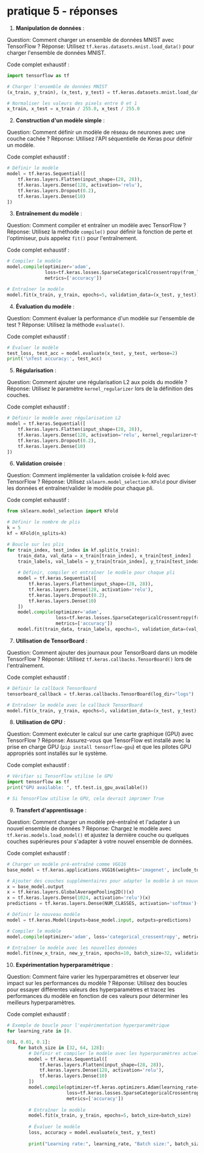 # pratique 5 - réponses

1. **Manipulation de données** :

Question: Comment charger un ensemble de données MNIST avec TensorFlow ?
Réponse: Utilisez `tf.keras.datasets.mnist.load_data()` pour charger l'ensemble de données MNIST.

Code complet exhaustif :

```python
import tensorflow as tf

# Charger l'ensemble de données MNIST
(x_train, y_train), (x_test, y_test) = tf.keras.datasets.mnist.load_data()

# Normaliser les valeurs des pixels entre 0 et 1
x_train, x_test = x_train / 255.0, x_test / 255.0
```

2. **Construction d'un modèle simple** :

Question: Comment définir un modèle de réseau de neurones avec une couche cachée ?
Réponse: Utilisez l'API séquentielle de Keras pour définir un modèle.

Code complet exhaustif :

```python
# Définir le modèle
model = tf.keras.Sequential([
    tf.keras.layers.Flatten(input_shape=(28, 28)),
    tf.keras.layers.Dense(128, activation='relu'),
    tf.keras.layers.Dropout(0.2),
    tf.keras.layers.Dense(10)
])
```

3. **Entraînement du modèle** :

Question: Comment compiler et entraîner un modèle avec TensorFlow ?
Réponse: Utilisez la méthode `compile()` pour définir la fonction de perte et l'optimiseur, puis appelez `fit()` pour l'entraînement.

Code complet exhaustif :

```python
# Compiler le modèle
model.compile(optimizer='adam',
              loss=tf.keras.losses.SparseCategoricalCrossentropy(from_logits=True),
              metrics=['accuracy'])

# Entraîner le modèle
model.fit(x_train, y_train, epochs=5, validation_data=(x_test, y_test))
```

4. **Évaluation du modèle** :

Question: Comment évaluer la performance d'un modèle sur l'ensemble de test ?
Réponse: Utilisez la méthode `evaluate()`.

Code complet exhaustif :

```python
# Évaluer le modèle
test_loss, test_acc = model.evaluate(x_test, y_test, verbose=2)
print('\nTest accuracy:', test_acc)
```

5. **Régularisation** :

Question: Comment ajouter une régularisation L2 aux poids du modèle ?
Réponse: Utilisez le paramètre `kernel_regularizer` lors de la définition des couches.

Code complet exhaustif :

```python
# Définir le modèle avec régularisation L2
model = tf.keras.Sequential([
    tf.keras.layers.Flatten(input_shape=(28, 28)),
    tf.keras.layers.Dense(128, activation='relu', kernel_regularizer=tf.keras.regularizers.l2(0.01)),
    tf.keras.layers.Dropout(0.2),
    tf.keras.layers.Dense(10)
])
```

6. **Validation croisée** :

Question: Comment implémenter la validation croisée k-fold avec TensorFlow ?
Réponse: Utilisez `sklearn.model_selection.KFold` pour diviser les données et entraîner/valider le modèle pour chaque pli.

Code complet exhaustif :

```python
from sklearn.model_selection import KFold

# Définir le nombre de plis
k = 5
kf = KFold(n_splits=k)

# Boucle sur les plis
for train_index, test_index in kf.split(x_train):
    train_data, val_data = x_train[train_index], x_train[test_index]
    train_labels, val_labels = y_train[train_index], y_train[test_index]
    
    # Définir, compiler et entraîner le modèle pour chaque pli
    model = tf.keras.Sequential([
        tf.keras.layers.Flatten(input_shape=(28, 28)),
        tf.keras.layers.Dense(128, activation='relu'),
        tf.keras.layers.Dropout(0.2),
        tf.keras.layers.Dense(10)
    ])
    model.compile(optimizer='adam',
                  loss=tf.keras.losses.SparseCategoricalCrossentropy(from_logits=True),
                  metrics=['accuracy'])
    model.fit(train_data, train_labels, epochs=5, validation_data=(val_data, val_labels))
```

7. **Utilisation de TensorBoard** :

Question: Comment ajouter des journaux pour TensorBoard dans un modèle TensorFlow ?
Réponse: Utilisez `tf.keras.callbacks.TensorBoard()` lors de l'entraînement.

Code complet exhaustif :

```python
# Définir le callback TensorBoard
tensorboard_callback = tf.keras.callbacks.TensorBoard(log_dir="logs")

# Entraîner le modèle avec le callback TensorBoard
model.fit(x_train, y_train, epochs=5, validation_data=(x_test, y_test), callbacks=[tensorboard_callback])
```

8. **Utilisation de GPU** :

Question: Comment exécuter le calcul sur une carte graphique (GPU) avec TensorFlow ?
Réponse: Assurez-vous que TensorFlow est installé avec la prise en charge GPU (`pip install tensorflow-gpu`) et que les pilotes GPU appropriés sont installés sur le système.

Code complet exhaustif :

```python
# Vérifier si TensorFlow utilise le GPU
import tensorflow as tf
print("GPU available: ", tf.test.is_gpu_available())

# Si TensorFlow utilise le GPU, cela devrait imprimer True
```

9. **Transfert d'apprentissage** :

Question: Comment charger un modèle pré-entraîné et l'adapter à un nouvel ensemble de données ?
Réponse: Chargez le modèle avec `tf.keras.models.load_model()` et ajustez la dernière couche ou quelques couches supérieures pour s'adapter à votre nouvel ensemble de données.

Code complet exhaustif :

```python
# Charger un modèle pré-entraîné comme VGG16
base_model = tf.keras.applications.VGG16(weights='imagenet', include_top=False, input_shape=(224, 224, 3))

# Ajouter des couches supplémentaires pour adapter le modèle à un nouvel ensemble de données
x = base_model.output
x = tf.keras.layers.GlobalAveragePooling2D()(x)
x = tf.keras.layers.Dense(1024, activation='relu')(x)
predictions = tf.keras.layers.Dense(NUM_CLASSES, activation='softmax')(x)

# Définir le nouveau modèle
model = tf.keras.Model(inputs=base_model.input, outputs=predictions)

# Compiler le modèle
model.compile(optimizer='adam', loss='categorical_crossentropy', metrics=['accuracy'])

# Entraîner le modèle avec les nouvelles données
model.fit(new_x_train, new_y_train, epochs=10, batch_size=32, validation_data=(val_x, val_y))
```

10. **Expérimentation hyperparamétrique** :

Question: Comment faire varier les hyperparamètres et observer leur impact sur les performances du modèle ?
Réponse: Utilisez des boucles pour essayer différentes valeurs des hyperparamètres et tracez les performances du modèle en fonction de ces valeurs pour déterminer les meilleurs hyperparamètres.

Code complet exhaustif :

```python
# Exemple de boucle pour l'expérimentation hyperparamétrique
for learning_rate in [0.

001, 0.01, 0.1]:
    for batch_size in [32, 64, 128]:
        # Définir et compiler le modèle avec les hyperparamètres actuels
        model = tf.keras.Sequential([
            tf.keras.layers.Flatten(input_shape=(28, 28)),
            tf.keras.layers.Dense(128, activation='relu'),
            tf.keras.layers.Dense(10)
        ])
        model.compile(optimizer=tf.keras.optimizers.Adam(learning_rate=learning_rate),
                      loss=tf.keras.losses.SparseCategoricalCrossentropy(from_logits=True),
                      metrics=['accuracy'])
        
        # Entraîner le modèle
        model.fit(x_train, y_train, epochs=5, batch_size=batch_size)
        
        # Évaluer le modèle
        loss, accuracy = model.evaluate(x_test, y_test)
        
        print("Learning rate:", learning_rate, "Batch size:", batch_size, "Accuracy:", accuracy)
```

